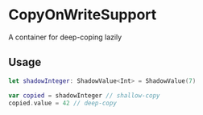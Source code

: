# CopyOnWriteSupport

A container for deep-coping lazily

## Usage

```swift
let shadowInteger: ShadowValue<Int> = ShadowValue(7)

var copied = shadowInteger // shallow-copy
copied.value = 42 // deep-copy
```
